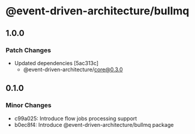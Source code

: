 # @event-driven-architecture/bullmq

## 1.0.0

### Patch Changes

- Updated dependencies [5ac313c]
  - @event-driven-architecture/core@0.3.0

## 0.1.0

### Minor Changes

- c99a025: Introduce flow jobs processing support
- b0ec8f4: Introduce @event-driven-architecture/bullmq package
